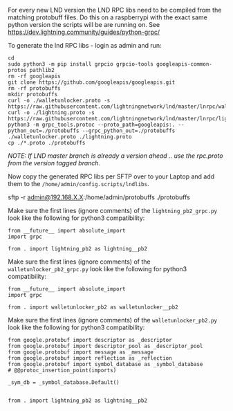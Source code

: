 For every new LND version the LND RPC libs need to be compiled from the matching protobuff files.
Do this on a raspberrypi with the exact same python version the scripts will be are running on.
See https://dev.lightning.community/guides/python-grpc/


To generate the lnd RPC libs - login as admin and run:
```
cd
sudo python3 -m pip install grpcio grpcio-tools googleapis-common-protos pathlib2
rm -rf googleapis 
git clone https://github.com/googleapis/googleapis.git
rm -rf protobuffs
mkdir protobuffs
curl -o ./walletunlocker.proto -s https://raw.githubusercontent.com/lightningnetwork/lnd/master/lnrpc/walletunlocker.proto
curl -o ./lightning.proto -s https://raw.githubusercontent.com/lightningnetwork/lnd/master/lnrpc/lightning.proto
python3 -m grpc_tools.protoc --proto_path=googleapis:. --python_out=./protobuffs --grpc_python_out=./protobuffs ./walletunlocker.proto ./lightning.proto
cp ./*.proto ./protobuffs
````

*NOTE: If LND master branch is already a version ahead .. use the rpc.proto from the version tagged branch.*

Now copy the generated RPC libs per SFTP over to your Laptop and add them to the `/home/admin/config.scripts/lndlibs`.

sftp -r admin@192.168.X.X:/home/admin/protobuffs ./protobuffs

Make sure the first lines (ignore comments) of the `lightning_pb2_grpc.py` look like the following for python3 compatibility:
```
from __future__ import absolute_import
import grpc

from . import lightning_pb2 as lightning__pb2
```

Make sure the first lines (ignore comments) of the `walletunlocker_pb2_grpc.py` look like the following for python3 compatibility:
```
from __future__ import absolute_import
import grpc

from . import walletunlocker_pb2 as walletunlocker__pb2
```

Make sure the first lines (ignore comments) of the `walletunlocker_pb2.py` look like the following for python3 compatibility:
```
from google.protobuf import descriptor as _descriptor
from google.protobuf import descriptor_pool as _descriptor_pool
from google.protobuf import message as _message
from google.protobuf import reflection as _reflection
from google.protobuf import symbol_database as _symbol_database
# @@protoc_insertion_point(imports)

_sym_db = _symbol_database.Default()


from . import lightning_pb2 as lightning__pb2
```


